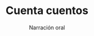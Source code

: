 ---
layout: post
title: "Cuenta cuentos"
subtitle: "Narración oral"
background: "/img/posts/bg-molina.jpg"
eventdate: 2019-02-04 17:00:00 +0100
placeName: "EI Nuestra Señora de la Inmaculada"
placeMapsUrl: https://www.google.com/search?ei=_4M3XNu6I66VlwSXsr_ACg&q=molina%20de%20segura%20educacion%20infantil%20nuestra%20se%C3%B1ora%20inmaculada&oq=molina+de+segura+educacion+infantil+nuestra+se%C3%B1ora+inmaculada&gs_l=psy-ab.3...2242.4264..4331...0.0..1.193.2416.0j18......0....1..gws-wiz.......0i71j35i304i39.pOaEMAnKd_8&npsic=0&rflfq=1&rlha=0&rllag=38052833,-1207145,462&tbm=lcl&rldimm=9954553852903747749&ved=2ahUKEwjl_crR4ePfAhVFgM4BHZRvDgwQvS4wAHoECAAQEw&rldoc=1&tbs=lrf:!2m1!1e2!3sIAE,lf:1,lf_ui:2#rlfi=hd:;si:9954553852903747749;mv:!1m2!1d38.05545!2d-1.20225!2m2!1d38.050217599999996!2d-1.2120412999999999;tbs:lrf:!2m1!1e2!3sIAE,lf:1,lf_ui:2
category: "local"
tags: "molina"
speakers:
  - name: "D. Francisco Jorquera."
---
